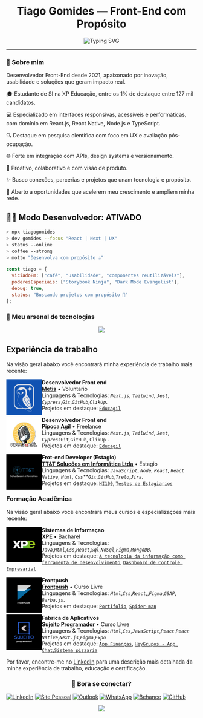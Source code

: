 <h1 align="center">Tiago Gomides — Front-End com Propósito</h1>

<p align="center">
  <img src="https://readme-typing-svg.herokuapp.com/?font=Fira+Code&size=22&pause=1000&color=B90625&center=true&vCenter=true&width=435&lines=Front-end+na+veia;React%2C+TypeScript%2C+Next;E+um+toque+de+🔥+inovação;" alt="Typing SVG" />
</p>

---

### 🚀 Sobre mim

Desenvolvedor Front-End desde 2021, apaixonado por inovação, usabilidade e soluções que geram impacto real.  

🎓 Estudante de SI na XP Educação, entre os 1% de destaque entre 127 mil candidatos.  

💻 Especializado em interfaces responsivas, acessíveis e performáticas, com domínio em React.js, React Native, Node.js e TypeScript.  

🔍 Destaque em pesquisa científica com foco em UX e avaliação pós-ocupação.  

🌐 Forte em integração com APIs, design systems e versionamento.

🚀 Proativo, colaborativo e com visão de produto.  

✨ Busco conexões, parcerias e projetos que unam tecnologia e propósito.  

🔎 Aberto a oportunidades que acelerem meu crescimento e ampliem minha rede.

## 👨‍🚀 Modo Desenvolvedor: ATIVADO

```bash
> npx tiagogomides
> dev gomides --focus "React | Next | UX"
> status --online
> coffee --strong
> motto "Desenvolva com propósito ☕"
```
```js
const tiago = {
  viciadoEm: ["café", "usabilidade", "componentes reutilizáveis"],
  poderesEspeciais: ["Storybook Ninja", "Dark Mode Evangelist"],
  debug: true,
  status: "Buscando projetos com propósito 🚀"
};
```

### 🧰 Meu arsenal de tecnologias
<p align="center">
  <img src="https://skillicons.dev/icons?i=html,css,sass,js,ts,react,nextjs,nodejs,java,jest,cypress,figma,git,github" />
</p>

## Experiência de trabalho

Na visão geral abaixo você encontrará minha experiência de trabalho mais recente:

[<img align="left" height="94px" width="94px" alt="Metis" src="./img/metis.png"/>](https://www.linkedin.com/company/equipemetis/posts/?feedView=all)

**Desenvolvedor Front end** \
[**Metis**](https://www.linkedin.com/company/equipemetis/posts/?feedView=all) • Voluntario \
Linguagens & Tecnologias: *`Next.js`*, *`Tailwind`*, *`Jest`*, *`Cypress`*,*`Git`*,*`GitHub`*,*`ClikUp`*.\
Projetos em destaque: [`Educagil`]()
<br/>


[<img align="left" height="94px" width="94px" alt="Pipoca agil" src="./img/Pipocagil.png"/>](https://pipocaagil.com.br/)

**Desenvolvedor Front end** \
[**Pipoca Agil**](https://pipocaagil.com.br/) • Freelance \
Linguagens & Tecnologias: *`Next.js`*, *`Tailwind`*, *`Jest`*, *`Cypress`*`Git`*,*`GitHub`, `ClikUp` .\
Projetos em destaque: [`Educagil`]()
<br/>

[<img align="left" height="94px" width="94px" alt="TT-T" src="./img/t.png"/>](hhttps://www.linkedin.com/company/tt-t-solu%C3%A7%C3%B5es-em-inform%C3%A1tica-ltda/)

**Frot-end Developer (Estagio)** \
[**TT&T Soluções em Informática Ltda**](https://www.linkedin.com/company/tt-t-solu%C3%A7%C3%B5es-em-inform%C3%A1tica-ltda/) • Estagio \
Linguagens & Tecnologias: *`JavaScript`*, *`Node`*, *`React`*, *`React Native`*, *`Html`*, *`Css`**`Git`*,*`GitHub`*,*`Trelo`*,*`Jira`*.\
Projetos em destaque: [`HI100`](), [`Testes de Estagiarios`](https://github.com/TiagoGomides/Desafio-de-Nivelamento-TT-T-Acelere-sua-evolucao-como-desenvolvedor)
<br/>

### Formação Acadêmica

Na visão geral abaixo você encontrará meus cursos e especializaçoes mais recente:

[<img align="left" height="94px" width="94px" alt="xpe" src="./img/xpe.png"/>](https://www.xpeducacao.com.br/)

**Sistemas de Informaçao** \
[**XPE**](https://www.xpeducacao.com.br/) • Bacharel \
Linguagens & Tecnologias: *`Java`*,*`Html`*,*`Css`*,*`React`*,*`Sql`*,*`NoSql`*,*`Figma`*,*`MongoDB`*.\
Projetos em destaque: [`A tecnologia da informação como ferramenta de desenvolvimento`](), [`Dashboard de Controle Empresarial`](https://drive.google.com/file/d/1HbLPBdCTzpWWyQqad6JJmOMkiNefEA5R/view?usp=sharing)
<br/>

[<img align="left" height="94px" width="94px" alt="frontpush" src="./img/Front.png"/>](https://frontpush.com.br/)

**Frontpush** \
[**Frontpush**](https://frontpush.com.br/) • Curso Livre \
Linguagens & Tecnologias: *`Html`*,*`Css`*,*`React`*,,*`Figma`*,*`GSAP`*, *`Barba.js`*.\
Projetos em destaque: [`Portifolio`](https://tiagogomides.com.br/), [`Spider-man`]()
<br/>

[<img align="left" height="94px" width="94px" alt="Sujeito-programador" src="./img/Sujeito-programador.png"/>](https://sujeitoprogramador.com/fabricadeaplicativos/)

**Fabrica de Aplicativos** \
[**Sujeito Programador**](https://sujeitoprogramador.com/fabricadeaplicativos/) • Curso Livre \
Linguagens & Tecnologias: *`Html`*,*`Css`*,*`JavaScript`*,*`React`*,*`React Native`*,*`Next.js`*,*`Figma`*,*`Expo`*\
Projetos em destaque: [`App Finanças`](), [`HeyGrupos - App Chat`](),[`Sistema pizzaria`]()
<br/>



Por favor, encontre-me no [LinkedIn](https://www.linkedin.com/in/gomides-tiago/) para uma descrição mais detalhada da minha experiência de trabalho, educação e certificação.



### <p align="center">🤝 Bora se conectar?</p>



[![LinkedIn](https://img.shields.io/badge/-LinkedIn-0A66C2?style=for-the-badge&logo=linkedin&logoColor=white)](https://www.linkedin.com/in/gomides-tiago/)
[![Site Pessoal](https://img.shields.io/badge/-Portfólio-B90625?style=for-the-badge&logo=vercel&logoColor=white)](https://tiagogomides.com.br/)
[![Outlook](https://img.shields.io/badge/-Outlook-0078D4?style=for-the-badge&logo=microsoft-outlook&logoColor=white)](mailto:gomidestiago@outlook.com)
[![WhatsApp](https://img.shields.io/badge/-WhatsApp-25D366?style=for-the-badge&logo=whatsapp&logoColor=white)](https://wa.me/5532998145630)
[![Behance](https://img.shields.io/badge/-Behance-1769FF?style=for-the-badge&logo=behance&logoColor=white)](https://www.behance.net/tiagogomides1)
[![GitHub](https://img.shields.io/badge/-GitHub-181717?style=for-the-badge&logo=github&logoColor=white)](https://github.com/tiagogomides)

<p align="center">
  <img src="https://img.shields.io/badge/Codando%20com%20café%20e%20caos%20organizado-B90625?style=for-the-badge&logo=buymeacoffee&logoColor=white" />
</p>